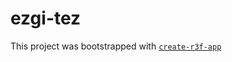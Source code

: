 # ezgi-tez

This project was bootstrapped with [`create-r3f-app`](https://github.com/utsuboco/create-r3f-app)